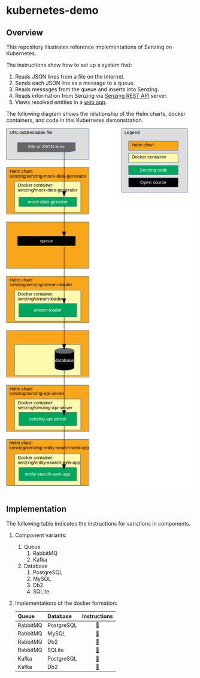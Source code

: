 # kubernetes-demo

## Overview

This repository illustrates reference implementations of Senzing on Kubernetes.

The instructions show how to set up a system that:

1. Reads JSON lines from a file on the internet.
1. Sends each JSON line as a message to a queue.
1. Reads messages from the queue and inserts into Senzing.
1. Reads information from Senzing via [Senzing REST API](https://github.com/Senzing/senzing-rest-api) server.
1. Views resolved entities in a [web app](https://github.com/Senzing/entity-search-web-app).

The following diagram shows the relationship of the Helm charts, docker containers, and code in this Kubernetes demonstration.

![Image of architecture](docs/img-architecture/architecture.png)

## Implementation

The following table indicates the instructions for variations in components.

1. Component variants:
    1. Queue
        1. RabbitMQ
        1. Kafka
    1. Database
        1. PostgreSQL
        1. MySQL
        1. Db2
        1. SQLite
1. Implementations of the docker formation:

    | Queue    | Database   | Instructions |
    |----------|------------|:------------:|
    | RabbitMQ | PostgreSQL | [:page_facing_up:](docs/helm-rabbitmq-postgresql/README.md) |
    | RabbitMQ | MySQL      | [:page_facing_up:](docs/helm-rabbitmq-mysql/README.md) |
    | RabbitMQ | Db2        | [:page_facing_up:](docs/helm-rabbitmq-db2/README.md) |
    | RabbitMQ | SQLite     | [:page_facing_up:](docs/helm-rabbitmq-sqlite/README.md) |
    | Kafka    | PostgreSQL | [:page_facing_up:](docs/helm-kafka-postgresql/README.md) |
    | Kafka    | Db2        | [:page_facing_up:](docs/helm-kafka-db2/README.md) |
